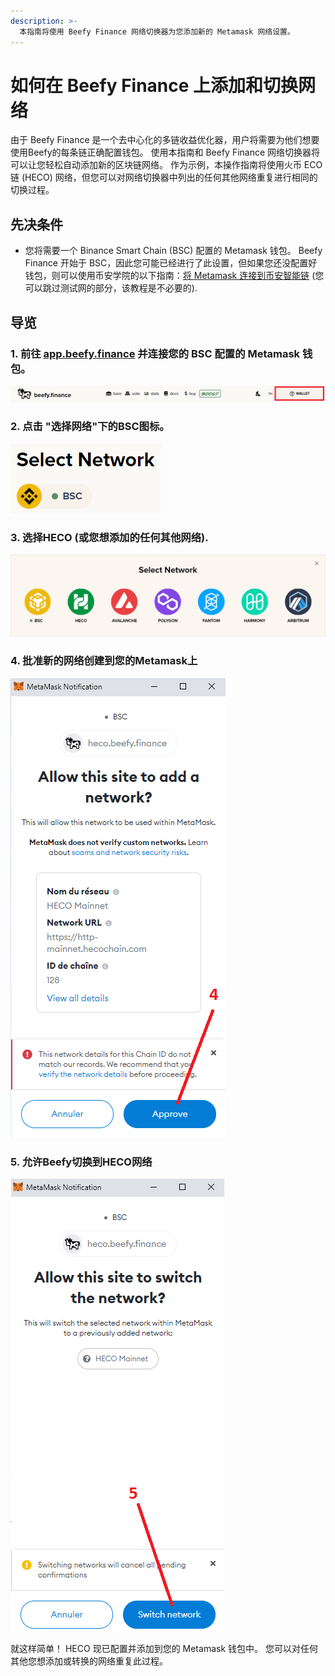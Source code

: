 ```yaml
---
description: >-
  本指南将使用 Beefy Finance 网络切换器为您添加新的 Metamask 网络设置。
---
```


# 如何在 Beefy Finance 上添加和切换网络

由于 Beefy Finance 是一个去中心化的多链收益优化器，用户将需要为他们想要使用Beefy的每条链正确配置钱包。 使用本指南和 Beefy Finance 网络切换器将可以让您轻松自动添加新的区块链网络。 作为示例，本操作指南将使用火币 ECO 链 \(HECO\) 网络，但您可以对网络切换器中列出的任何其他网络重复进行相同的切换过程。

## 先决条件

* 您将需要一个 Binance Smart Chain \(BSC\) 配置的 Metamask 钱包。 Beefy Finance 开始于 BSC，因此您可能已经进行了此设置，但如果您还没配置好钱包，则可以使用币安学院的以下指南：[将 Metamask 连接到币安智能链](https://academy.binance.com/en/articles/connecting-metamask-to-binance-smart-chain) \(您可以跳过测试网的部分，该教程是不必要的\).

## 导览

### 1. 前往 [app.beefy.finance](https://github.com/beefyfinance/beefy-docs/tree/aab629bafbc230570677e0471b162bbd46e2e0ba/faq/how-to-guides/app.beefy.finance) 并连接您的 BSC 配置的 Metamask 钱包。

![](../../.gitbook/assets/connect-wallet.png)

### 2. 点击 "选择网络"下的BSC图标。

![](../../.gitbook/assets/select-network.png)

### 3. 选择HECO \(或您想添加的任何其他网络\).

![](../../.gitbook/assets/switch-to-desired-network%20%281%29.png)

### 4. 批准新的网络创建到您的Metamask上

![](../../.gitbook/assets/allow-add-metamask-network.png)

### 5. 允许Beefy切换到HECO网络

![](../../.gitbook/assets/allow-switch-metamask-network.png)

就这样简单！ HECO 现已配置并添加到您的 Metamask 钱包中。 您可以对任何其他您想添加或转换的网络重复此过程。

